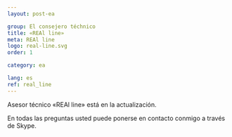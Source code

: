 ```yaml
---
layout: post-ea

group: El consejero téchnico
title: «REAl line»
meta: REAl line
logo: real-line.svg
order: 1

category: ea

lang: es
ref: real_line
---
```


Asesor técnico «REAl line» está en la actualización.

En todas las preguntas usted puede ponerse en contacto conmigo a través de Skype.
